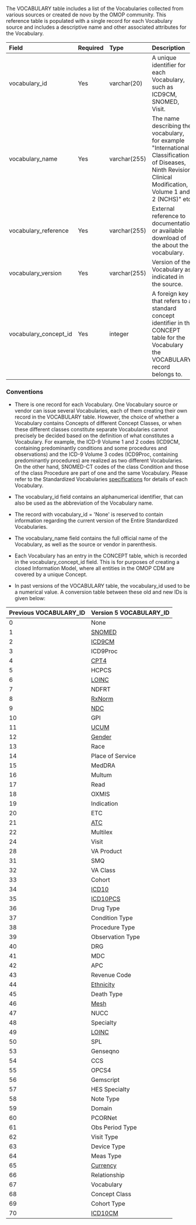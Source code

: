 The VOCABULARY table includes a list of the Vocabularies collected from various sources or created de novo by the OMOP community. This reference table is populated with a single record for each Vocabulary source and includes a descriptive name and other associated attributes for the Vocabulary.

Field|Required|Type|Description
:----------------------|:--------|:-------------|:----------------------------------------
|vocabulary_id|Yes|varchar(20)|A unique identifier for each Vocabulary, such as ICD9CM, SNOMED, Visit.|
|vocabulary_name|Yes|varchar(255)|The name describing the vocabulary, for example "International Classification of Diseases, Ninth Revision, Clinical Modification, Volume 1 and 2 (NCHS)" etc.|
|vocabulary_reference|Yes|varchar(255)|External reference to documentation or available download of the about the vocabulary.|
|vocabulary_version|Yes|varchar(255)|Version of the Vocabulary as indicated in the source.|
|vocabulary_concept_id|Yes|integer|A foreign key that refers to a standard concept identifier in the CONCEPT table for the Vocabulary the VOCABULARY record belongs to.|

### Conventions

  * There is one record for each Vocabulary. One Vocabulary source or vendor can issue several Vocabularies, each of them creating their own record in the VOCABULARY table. However, the choice of whether a Vocabulary contains Concepts of different Concept Classes, or when these different classes constitute separate Vocabularies cannot precisely be decided based on the definition of what constitutes a Vocabulary. For example, the ICD-9 Volume 1 and 2 codes (ICD9CM, containing predominantly conditions and some procedures and observations) and the ICD-9 Volume 3 codes (ICD9Proc, containing predominantly procedures) are realized as two different Vocabularies. On the other hand, SNOMED-CT codes of the class Condition and those of the class Procedure are part of one and the same Vocabulary. Please refer to the Standardized Vocabularies [specifications](http://www.ohdsi.org/web/wiki/doku.php?id=documentation:vocabulary) for details of each Vocabulary.

  * The vocabulary_id field contains an alphanumerical identifier, that can also be used as the abbreviation of the Vocabulary name.
  * The record with vocabulary_id = 'None' is reserved to contain information regarding the current version of the Entire Standardized Vocabularies.
  * The vocabulary_name field contains the full official name of the Vocabulary, as well as the source or vendor in parenthesis.
  * Each Vocabulary has an entry in the CONCEPT table, which is recorded in the vocabulary_concept_id field. This is for purposes of creating a closed Information Model, where all entities in the OMOP CDM are covered by a unique Concept.
  * In past versions of the VOCABULARY table, the vocabulary_id used to be a numerical value. A conversion table between these old and new IDs is given below:

Previous VOCABULARY_ID|Version 5 VOCABULARY_ID 
----------------------|------------------
|0|None|
|1|[SNOMED](http://www.ohdsi.org/web/wiki/doku.php?id=documentation:vocabulary:snomed)|
|2|[ICD9CM](http://www.ohdsi.org/web/wiki/doku.php?id=documentation:vocabulary:icd9cm)|
|3|ICD9Proc|
|4|[CPT4](http://www.ohdsi.org/web/wiki/doku.php?id=documentation:vocabulary:cpt4)|
|5|HCPCS|
|6|[LOINC](http://www.ohdsi.org/web/wiki/doku.php?id=documentation:vocabulary:loinc)|
|7|NDFRT|
|8|[RxNorm](http://www.ohdsi.org/web/wiki/doku.php?id=documentation:vocabulary:rxnorm)|
|9|[NDC](http://www.ohdsi.org/web/wiki/doku.php?id=documentation:vocabulary:ndc)|
|10|GPI|
|11|[UCUM](http://www.ohdsi.org/web/wiki/doku.php?id=documentation:vocabulary:ucum)|
|12|[Gender](http://www.ohdsi.org/web/wiki/doku.php?id=documentation:vocabulary:gender)|
|13|Race|
|14|Place of Service|
|15|MedDRA|
|16|Multum|
|17|Read|
|18|OXMIS|
|19|Indication|
|20|ETC|
|21|[ATC](http://www.ohdsi.org/web/wiki/doku.php?id=documentation:vocabulary:atc)|
|22|Multilex|
|24|Visit|
|28|VA Product|
|31|SMQ|
|32|VA Class|
|33|Cohort|
|34|[ICD10](http://www.ohdsi.org/web/wiki/doku.php?id=documentation:vocabulary:icd10)|
|35|[ICD10PCS](http://www.ohdsi.org/web/wiki/doku.php?id=documentation:vocabulary:icd10pcs)|
|36|Drug Type|
|37|Condition Type|
|38|Procedure Type|
|39|Observation Type|
|40|DRG|
|41|MDC|
|42|APC|
|43|Revenue Code|
|44|[Ethnicity](http://www.ohdsi.org/web/wiki/doku.php?id=documentation:vocabulary:ethnicity)|
|45|Death Type|
|46|[Mesh](http://www.ohdsi.org/web/wiki/doku.php?id=documentation:vocabulary:mesh)|
|47|NUCC|
|48|Specialty|
|49|[LOINC](http://www.ohdsi.org/web/wiki/doku.php?id=documentation:vocabulary:loinc)|
|50|SPL|
|53|Genseqno|
|54|CCS|
|55|OPCS4|
|56|Gemscript|
|57|HES Specialty|
|58|Note Type|
|59|Domain|
|60|PCORNet|
|61|Obs Period Type|
|62|Visit Type|
|63|Device Type|
|64|Meas Type|
|65|[Currency](http://www.ohdsi.org/web/wiki/doku.php?id=documentation:vocabulary:currency)|
|66|Relationship|
|67|Vocabulary|
|68|Concept Class|
|69|Cohort Type|
|70|[ICD10CM](http://www.ohdsi.org/web/wiki/doku.php?id=documentation:vocabulary:icd10cm)|